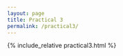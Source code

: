```yaml
---
layout: page
title: Practical 3
permalink: /practical3/
---
```


{% include_relative practical3.html %}
